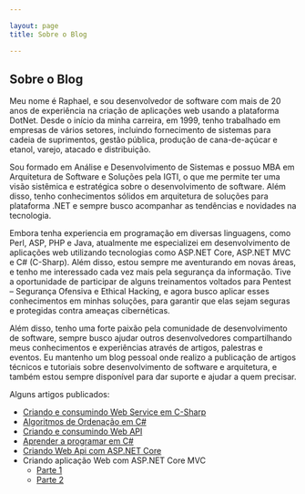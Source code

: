 ```yaml
---

layout: page
title: Sobre o Blog

---
```


## Sobre o Blog

Meu nome é Raphael, e sou desenvolvedor de software com mais de 20 anos de experiência na criação de aplicações web usando a plataforma DotNet. Desde o início da minha carreira, em 1999, tenho trabalhado em empresas de vários setores, incluindo fornecimento de sistemas para cadeia de suprimentos, gestão pública, produção de cana-de-açúcar e etanol, varejo, atacado e distribuição.

Sou formado em Análise e Desenvolvimento de Sistemas e possuo MBA em Arquitetura de Software e Soluções pela IGTI, o que me permite ter uma visão sistêmica e estratégica sobre o desenvolvimento de software. Além disso, tenho conhecimentos sólidos em arquitetura de soluções para plataforma .NET e sempre busco acompanhar as tendências e novidades na tecnologia.

Embora tenha experiencia em programação em diversas linguagens, como Perl, ASP, PHP e Java, atualmente me especializei em desenvolvimento de aplicações web utilizando tecnologias como ASP.NET Core, ASP.NET MVC e C# (C-Sharp). Além disso, estou sempre me aventurando em novas áreas, e tenho me interessado cada vez mais pela segurança da informação. Tive a oportunidade de participar de alguns treinamentos voltados para Pentest – Segurança Ofensiva e Ethical Hacking, e agora busco aplicar esses conhecimentos em minhas soluções, para garantir que elas sejam seguras e protegidas contra ameaças cibernéticas.

Além disso, tenho uma forte paixão pela comunidade de desenvolvimento de software, sempre busco ajudar outros desenvolvedores compartilhando meus conhecimentos e experiências através de artigos, palestras e eventos. Eu mantenho um blog pessoal onde realizo a publicação de artigos técnicos e tutoriais sobre desenvolvimento de software e arquitetura, e também estou sempre disponível para dar suporte e ajudar a quem precisar.

Alguns artigos publicados:

- [Criando e consumindo Web Service em C-Sharp](/criando-e-consumindo-web-service-em-c-sharp-parte-1)
- [Algoritmos de Ordenação em C#](/algoritmos-de-ordenacao-em-csharp)
- [Criando e consumindo Web API](/criando-e-consumindo-web-api-parte-1)
- [Aprender a programar em C#](/aprender-a-programar-em-csharp-parte-1)
- [Criando Web Api com ASP.NET Core](/criando-web-api-com-asp-net-core-parte-1)
- Criando aplicação Web com ASP.NET Core MVC
  - [Parte 1](/criando-aplicacao-web-com-aspnet-core-mvc-parte-1)
  - [Parte 2](/criando-aplicacao-web-com-aspnet-core-mvc-parte-2)
